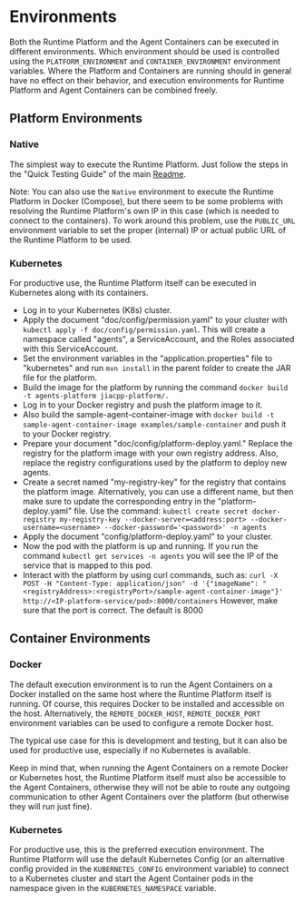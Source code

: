 # Environments

Both the Runtime Platform and the Agent Containers can be executed in different environments. Which environment should be used is controlled using the `PLATFORM_ENVIRONMENT` and `CONTAINER_ENVIRONMENT` environment variables. Where the Platform and Containers are running should in general have no effect on their behavior, and execution environments for Runtime Platform and Agent Containers can be combined freely.


## Platform Environments

### Native

The simplest way to execute the Runtime Platform. Just follow the steps in the "Quick Testing Guide" of the main [Readme](../README.md).

Note: You can also use the `Native` environment to execute the Runtime Platform in Docker (Compose), but there seem to be some problems with resolving the Runtime Platform's own IP in this case (which is needed to connect to the containers). To work around this problem, use the `PUBLIC_URL` environment variable to set the proper (internal) IP or actual public URL of the Runtime Platform to be used.

### Kubernetes

For productive use, the Runtime Platform itself can be executed in Kubernetes along with its containers.

* Log in to your Kubernetes (K8s) cluster.
* Apply the document "doc/config/permission.yaml" to your cluster with `kubectl apply -f doc/config/permission.yaml`. This will create a namespace called "agents", a ServiceAccount, and the Roles associated with this ServiceAccount.
* Set the environment variables in the "application.properties" file to "kubernetes" and run `mvn install` in the parent folder to create the JAR file for the platform.
* Build the image for the platform by running the command `docker build -t agents-platform jiacpp-platform/.`
* Log in to your Docker registry and push the platform image to it.
* Also build the sample-agent-container-image with `docker build -t sample-agent-container-image examples/sample-container` and push it to your Docker registry.
* Prepare your document "doc/config/platform-deploy.yaml." Replace the registry for the platform image with your own registry address. Also, replace the registry configurations used by the platform to deploy new agents.
* Create a secret named "my-registry-key" for the registry that contains the platform image. Alternatively, you can use a different name, but then make sure to update the corresponding entry in the "platform-deploy.yaml" file. Use the command: `kubectl create secret docker-registry my-registry-key --docker-server=<address:port> --docker-username=<username> --docker-password='<password>' -n agents`
* Apply the document "config/platform-deploy.yaml" to your cluster.
* Now the pod with the platform is up and running. If you run the command `kubectl get services -n agents` you will see the IP of the service that is mapped to this pod.
* Interact with the platform by using curl commands, such as: `curl -X POST -H "Content-Type: application/json" -d '{"imageName": "<registryAddress>:<registryPort>/sample-agent-container-image"}' http://<IP-platform-service/pod>:8000/containers` However, make sure that the port is correct. The default is 8000


## Container Environments

### Docker

The default execution environment is to run the Agent Containers on a Docker installed on the same host where the Runtime Platform itself is running. Of course, this requires Docker to be installed and accessible on the host. Alternatively, the `REMOTE_DOCKER_HOST`, `REMOTE_DOCKER_PORT` environment variables can be used to configure a remote Docker host.

The typical use case for this is development and testing, but it can also be used for productive use, especially if no Kubernetes is available.

Keep in mind that, when running the Agent Containers on a remote Docker or Kubernetes host, the Runtime Platform itself must also be accessible to the Agent Containers, otherwise they will not be able to route any outgoing communication to other Agent Containers over the platform (but otherwise they will run just fine).

### Kubernetes

For productive use, this is the preferred execution environment. The Runtime Platform will use the default Kubernetes Config (or an alternative config provided in the `KUBERNETES_CONFIG` environment variable) to connect to a Kubernetes cluster and start the Agent Container pods in the namespace given in the `KUBERNETES_NAMESPACE` variable.
